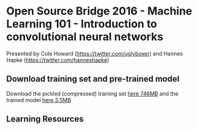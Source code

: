 # Open Source Bridge 2016 - Machine Learning 101 - Introduction to convolutional neural networks

Presented by Cole Howard (https://twitter.com/uglyboxer) and Hannes Hapke (https://twitter.com/hanneshapke)

## Download training set and pre-trained model

Download the pickled (compressed) training set [here 746MB](https://s3-us-west-2.amazonaws.com/osb-machine-learning-101/petsTrainingData.npz)
and the trained model [here 3.5MB](https://s3-us-west-2.amazonaws.com/osb-machine-learning-101/weights_91.hdf5)


## Learning Resources